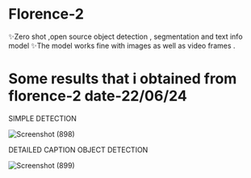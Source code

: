 # Florence-2
✨Zero shot ,open source object detection , segmentation and text info model
✨The model works fine with images as well as video frames .

# Some results that i obtained from florence-2 date-22/06/24
SIMPLE DETECTION

![Screenshot (898)](https://github.com/oms77/Florence-2/assets/130130420/f962e97f-ffe1-429e-b074-9248aab84637)

DETAILED CAPTION OBJECT DETECTION

![Screenshot (899)](https://github.com/oms77/Florence-2/assets/130130420/71017219-5ace-428a-a1e8-0d3593753f6d)
